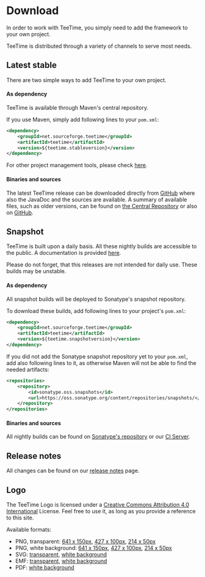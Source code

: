 # Download

In order to work with TeeTime, you simply need to add the framework to your own project.

TeeTime is distributed through a variety of channels to serve most needs.

## Latest stable

There are two simple ways to add TeeTime to your own project.

#### As dependency

TeeTime is available through Maven's central repository.

If you use Maven, simply add following lines to your ``pom.xml``:

```xml
<dependency>
	<groupId>net.sourceforge.teetime</groupId>
	<artifactId>teetime</artifactId>
	<version>${teetime.stableversion}</version>
</dependency>
```

For other project management tools, please check [here](nomaven.html). 

#### Binaries and sources

The latest TeeTime release can be downloaded directly from [GitHub](https://github.com/teetime-framework/teetime/releases/latest) where also the JavaDoc and the sources are available. A summary of available files, such as older versions, can be found on [the Central Repository](http://search.maven.org/#search%7Cgav%7C1%7Cg%3A%22net.sourceforge.teetime%22%20AND%20a%3A%22teetime%22) or also on [GitHub](https://github.com/teetime-framework/teetime/releases).

## Snapshot

TeeTime is built upon a daily basis. All these nightly builds are accessible to the public. A documentation is provided [here](apidocs/index.html).

Please do not forget, that this releases are not intended for daily use. These builds may be unstable.

#### As dependency 

All snapshot builds will be deployed to Sonatype's snapshot repository.

To download these builds, add following lines to your project's ``pom.xml``: 

```xml
<dependency>
	<groupId>net.sourceforge.teetime</groupId>
  	<artifactId>teetime</artifactId>
  	<version>${teetime.snapshotversion}</version>
</dependency>
```

If you did not add the Sonatype snapshot repository yet to your ``pom.xml``, add also following lines to it, as otherwise Maven will not be able to find the needed artifacts:

```xml
<repositories>
	<repository>
		<id>sonatype.oss.snapshots</id>
		<url>https://oss.sonatype.org/content/repositories/snapshots/</url>
	</repository>
</repositories>
```


#### Binaries and sources

All nightly builds can be found on [Sonatype's repository](https://oss.sonatype.org/content/repositories/snapshots/net/sourceforge/teetime/teetime/) or our [CI Server](https://build.se.informatik.uni-kiel.de/jenkins/view/TeeTime/job/teetime-nighly-release/lastSuccessfulBuild/artifact/target/).

## Release notes

All changes can be found on our [release notes](changes-report.html) page.

## Logo

The TeeTime Logo is licensed under a [Creative Commons Attribution 4.0 International](http://creativecommons.org/licenses/by/4.0/) License. Feel free to use it, as long as you provide a reference to this site.

Available formats:

* PNG, transparent: [641 x 150px](images/teetime-transparent-150.png), [427 x 100px](images/teetime-transparent-100.png), [214 x 50px](images/teetime-transparent-50.png)
* PNG, white background: [641 x 150px](images/teetime-white-150.png), [427 x 100px](images/teetime-white-100.png), [214 x 50px](images/teetime-white-50.png)
* SVG: [transparent](images/teetime-path.svg), [white background](images/teetime-path-white.svg)
* EMF: [transparent](images/teetime-path.emf), [white background](images/teetime-path-white.emf)
* PDF: [white background](images/teetime-path-white.pdf)

